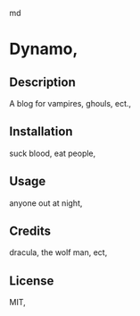 md 

  # Dynamo,

  ## Description
  A blog for vampires, ghouls, ect.,

  ## Installation
  suck blood, eat people,

  ## Usage
  anyone out at night,

  ## Credits
  dracula, the wolf man, ect,

  ## License
  MIT,
  
